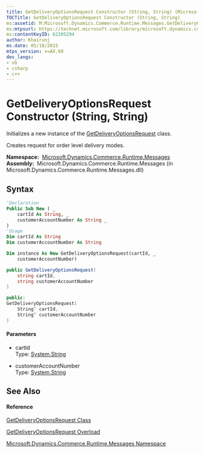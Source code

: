 ```yaml
---
title: GetDeliveryOptionsRequest Constructor (String, String) (Microsoft.Dynamics.Commerce.Runtime.Messages)
TOCTitle: GetDeliveryOptionsRequest Constructor (String, String)
ms:assetid: M:Microsoft.Dynamics.Commerce.Runtime.Messages.GetDeliveryOptionsRequest.#ctor(System.String,System.String)
ms:mtpsurl: https://technet.microsoft.com/library/microsoft.dynamics.commerce.runtime.messages.getdeliveryoptionsrequest.getdeliveryoptionsrequest(v=AX.60)
ms:contentKeyID: 62205294
author: Khairunj
ms.date: 05/18/2015
mtps_version: v=AX.60
dev_langs:
- vb
- csharp
- c++
---
```


# GetDeliveryOptionsRequest Constructor (String, String)

Initializes a new instance of the [GetDeliveryOptionsRequest](getdeliveryoptionsrequest-class-microsoft-dynamics-commerce-runtime-messages.md) class.

Creates request for order level delivery modes.

**Namespace:**  [Microsoft.Dynamics.Commerce.Runtime.Messages](microsoft-dynamics-commerce-runtime-messages-namespace.md)  
**Assembly:**  Microsoft.Dynamics.Commerce.Runtime.Messages (in Microsoft.Dynamics.Commerce.Runtime.Messages.dll)

## Syntax

``` vb
'Declaration
Public Sub New ( _
    cartId As String, _
    customerAccountNumber As String _
)
'Usage
Dim cartId As String
Dim customerAccountNumber As String

Dim instance As New GetDeliveryOptionsRequest(cartId, _
    customerAccountNumber)
```

``` csharp
public GetDeliveryOptionsRequest(
    string cartId,
    string customerAccountNumber
)
```

``` c++
public:
GetDeliveryOptionsRequest(
    String^ cartId, 
    String^ customerAccountNumber
)
```

#### Parameters

  - cartId  
    Type: [System.String](https://technet.microsoft.com/library/s1wwdcbf\(v=ax.60\))  

<!-- end list -->

  - customerAccountNumber  
    Type: [System.String](https://technet.microsoft.com/library/s1wwdcbf\(v=ax.60\))  

## See Also

#### Reference

[GetDeliveryOptionsRequest Class](getdeliveryoptionsrequest-class-microsoft-dynamics-commerce-runtime-messages.md)

[GetDeliveryOptionsRequest Overload](getdeliveryoptionsrequest-constructor-microsoft-dynamics-commerce-runtime-messages.md)

[Microsoft.Dynamics.Commerce.Runtime.Messages Namespace](microsoft-dynamics-commerce-runtime-messages-namespace.md)

